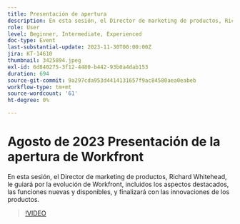 ```yaml
---
title: Presentación de apertura
description: En esta sesión, el Director de marketing de productos, Richard Whitehead, le guiará por la evolución de Workfront, incluidos los aspectos destacados, las funciones nuevas y disponibles, y finalizará con las innovaciones de los productos.
role: User
level: Beginner, Intermediate, Experienced
doc-type: Event
last-substantial-update: 2023-11-30T00:00:00Z
jira: KT-14610
thumbnail: 3425894.jpeg
exl-id: 6d840275-3f12-4480-b442-93b0a4dab153
duration: 694
source-git-commit: 9a297cda953d4414131657f9ac84580aea0eabeb
workflow-type: tm+mt
source-wordcount: '61'
ht-degree: 0%

---
```


# Agosto de 2023 Presentación de la apertura de Workfront

En esta sesión, el Director de marketing de productos, Richard Whitehead, le guiará por la evolución de Workfront, incluidos los aspectos destacados, las funciones nuevas y disponibles, y finalizará con las innovaciones de los productos.

>[!VIDEO](https://video.tv.adobe.com/v/3425894/?learn=on)
